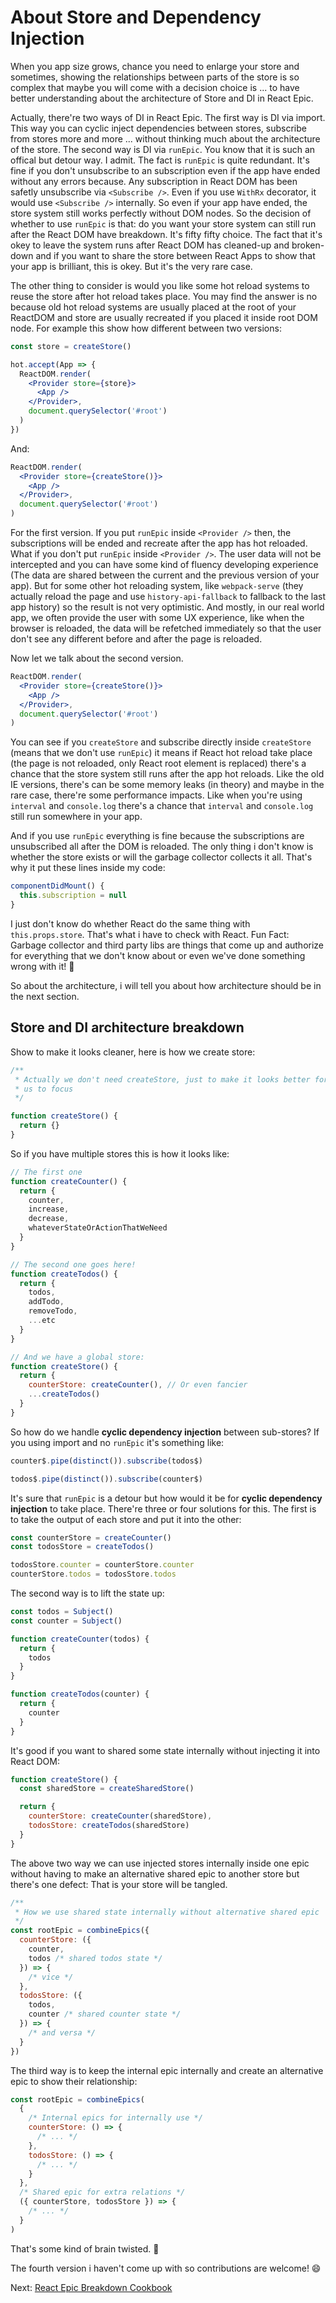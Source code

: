 # About Store and Dependency Injection

When you app size grows, chance you need to enlarge your store and sometimes, showing the relationships between parts of the store is so complex that maybe you will come with a decision choice is ... to have better understanding about the architecture of Store and DI in React Epic.

Actually, there're two ways of DI in React Epic. The first way is DI via import. This way you can cyclic inject dependencies between stores, subscribe from stores more and more ... without thinking much about the architecture of the store. The second way is DI via `runEpic`. You know that it is such an offical but detour way. I admit. The fact is `runEpic` is quite redundant. It's fine if you don't unsubscribe to an subscription even if the app have ended without any errors because. Any subscription in React DOM has been safetly unsubscribe via `<Subscribe />`. Even if you use `WithRx` decorator, it would use `<Subscribe />` internally. So even if your app have ended, the store system still works perfectly without DOM nodes. So the decision of whether to use `runEpic` is that: do you want your store system can still run after the React DOM have breakdown. It's fifty fifty choice. The fact that it's okey to leave the system runs after React DOM has cleaned-up and broken-down and if you want to share the store between React Apps to show that your app is brilliant, this is okey. But it's the very rare case.

The other thing to consider is would you like some hot reload systems to reuse the store after hot reload takes place. You may find the answer is no because old hot reload systems are usually placed at the root of your ReactDOM and store are usually recreated if you placed it inside root DOM node. For example this show how different between two versions:

```jsx
const store = createStore()

hot.accept(App => {
  ReactDOM.render(
    <Provider store={store}>
      <App />
    </Provider>,
    document.querySelector('#root')
  )
})
```

And:

```jsx
ReactDOM.render(
  <Provider store={createStore()}>
    <App />
  </Provider>,
  document.querySelector('#root')
)
```

For the first version. If you put `runEpic` inside `<Provider />` then, the subscriptions will be ended and recreate after the app has hot reloaded. What if you don't put `runEpic` inside `<Provider />`. The user data will not be intercepted and you can have some kind of fluency developing experience (The data are shared between the current and the previous version of your app). But for some other hot reloading system, like `webpack-serve` (they actually reload the page and use `history-api-fallback` to fallback to the last app history) so the result is not very optimistic. And mostly, in our real world app, we often provide the user with some UX experience, like when the browser is reloaded, the data will be refetched immediately so that the user don't see any different before and after the page is reloaded.

Now let we talk about the second version.

```jsx
ReactDOM.render(
  <Provider store={createStore()}>
    <App />
  </Provider>,
  document.querySelector('#root')
)
```

You can see if you `createStore` and subscribe directly inside `createStore` (means that we don't use `runEpic`) it means if React hot reload take place (the page is not reloaded, only React root element is replaced) there's a chance that the store system still runs after the app hot reloads. Like the old IE versions, there's can be some memory leaks (in theory) and maybe in the rare case, there're some performance impacts. Like when you're using `interval` and `console.log` there's a chance that `interval` and `console.log` still run somewhere in your app.

And if you use `runEpic` everything is fine because the subscriptions are unsubscribed all after the DOM is reloaded. The only thing i don't know is whether the store exists or will the garbage collector collects it all. That's why it put these lines inside my code:

```jsx
componentDidMount() {
  this.subscription = null
}
```

I just don't know do whether React do the same thing with `this.props.store`. That's what i have to check with React. Fun Fact: Garbage collector and third party libs are things that come up and authorize for everything that we don't know about or even we've done something wrong with it! 🤣

So about the architecture, i will tell you about how architecture should be in the next section.

## Store and DI architecture breakdown

Show to make it looks cleaner, here is how we create store:

```jsx
/**
 * Actually we don't need createStore, just to make it looks better for
 * us to focus
 */

function createStore() {
  return {}
}
```

So if you have multiple stores this is how it looks like:

```jsx
// The first one
function createCounter() {
  return {
    counter,
    increase,
    decrease,
    whateverStateOrActionThatWeNeed
  }
}

// The second one goes here!
function createTodos() {
  return {
    todos,
    addTodo,
    removeTodo,
    ...etc
  }
}

// And we have a global store:
function createStore() {
  return {
    counterStore: createCounter(), // Or even fancier
    ...createTodos()
  }
}
```

So how do we handle **cyclic dependency injection** between sub-stores? If you using import and no `runEpic` it's something like:

```jsx
counter$.pipe(distinct()).subscribe(todos$)

todos$.pipe(distinct()).subscribe(counter$)
```

It's sure that `runEpic` is a detour but how would it be for **cyclic dependency injection** to take place. There're three or four solutions for this. The first is to take the output of each store and put it into the other:

```jsx
const counterStore = createCounter()
const todosStore = createTodos()

todosStore.counter = counterStore.counter
counterStore.todos = todosStore.todos
```

The second way is to lift the state up:

```jsx
const todos = Subject()
const counter = Subject()

function createCounter(todos) {
  return {
    todos
  }
}

function createTodos(counter) {
  return {
    counter
  }
}
```

It's good if you want to shared some state internally without injecting it into React DOM:

```jsx
function createStore() {
  const sharedStore = createSharedStore()

  return {
    counterStore: createCounter(sharedStore),
    todosStore: createTodos(sharedStore)
  }
}
```

The above two way we can use injected stores internally inside one epic without having to make an alternative shared epic to another store but there's one defect: That is your store will be tangled.

```jsx
/**
 * How we use shared state internally without alternative shared epic
 */
const rootEpic = combineEpics({
  counterStore: ({
    counter,
    todos /* shared todos state */
  }) => {
    /* vice */
  },
  todosStore: ({
    todos,
    counter /* shared counter state */
  }) => {
    /* and versa */
  }
})
```

The third way is to keep the internal epic internally and create an alternative epic to show their relationship:

```jsx
const rootEpic = combineEpics(
  {
    /* Internal epics for internally use */
    counterStore: () => {
      /* ... */
    },
    todosStore: () => {
      /* ... */
    }
  },
  /* Shared epic for extra relations */
  ({ counterStore, todosStore }) => {
    /* ... */
  }
)
```

That's some kind of brain twisted. 🤔

The fourth version i haven't come up with so contributions are welcome! 😄

Next: [React Epic Breakdown Cookbook](BreakdownCookbook.md)
